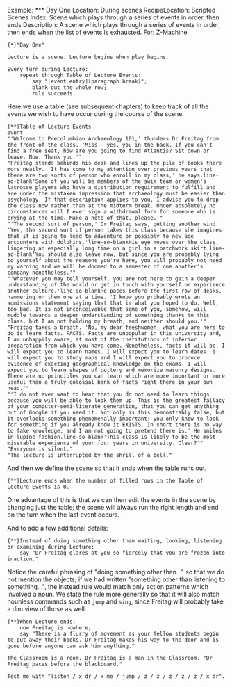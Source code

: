 Example: *** Day One
Location: During scenes
RecipeLocation: Scripted Scenes
Index: Scene which plays through a series of events in order, then ends
Description: A scene which plays through a series of events in order, then ends when the list of events is exhausted.
For: Z-Machine

  

``` inform7
{*}"Day One"

Lecture is a scene. Lecture begins when play begins.

Every turn during Lecture:
	repeat through Table of Lecture Events:
		say "[event entry][paragraph break]";
		blank out the whole row;
		rule succeeds.
```

  
Here we use a table (see subsequent chapters) to keep track of all the events we wish to have occur during the course of the scene.

  

``` inform7
{**}Table of Lecture Events
event
"'Welcome to Precolumbian Archaeology 101,' thunders Dr Freitag from the front of the class. 'Miss-- yes, you in the back. If you can't find a free seat, how are you going to find Atlantis? Sit down or leave. Now. Thank you.'"
"Freitag stands behinds his desk and lines up the pile of books there more neatly. 'It has come to my attention over previous years that there are two sorts of person who enroll in my class,' he says.line-so-blank'Some of you will be members of the swim team or women's lacrosse players who have a distribution requirement to fulfill and are under the mistaken impression that archaeology must be easier than psychology. If that description applies to you, I advise you to drop the class now rather than at the midterm break. Under absolutely no circumstances will I ever sign a withdrawal form for someone who is crying at the time. Make a note of that, please.'"
"'The second sort of person,' Dr Freitag says, getting another wind. 'Yes, the second sort of person takes this class because she imagines that it is going to lead to adventure or possibly to new age encounters with dolphins.'line-so-blankHis eye moves over the class, lingering an especially long time on a girl in a patchwork skirt.line-so-blank'You should also leave now, but since you are probably lying to yourself about the reasons you're here, you will probably not heed my warning and we will be doomed to a semester of one another's company nonetheless.'"
"'Whatever you may tell yourself, you are not here to gain a deeper understanding of the world or get in touch with yourself or experience another culture.'line-so-blankHe paces before the first row of desks, hammering on them one at a time. 'I know you probably wrote an admissions statement saying that that is what you hoped to do. Well, too bad. It is not inconceivable that some of you, somehow, will muddle towards a deeper understanding of something thanks to this class, but I am not holding my breath, and neither should you.'"
"Freitag takes a breath. 'No, my dear freshwomen, what you are here to do is learn facts. FACTS. Facts are unpopular in this university and, I am unhappily aware, at most of the institutions of inferior preparation from which you have come. Nonetheless, facts it will be. I will expect you to learn names. I will expect you to learn dates. I will expect you to study maps and I will expect you to produce evidence of exacting geographical knowledge on the exams. I will expect you to learn shapes of pottery and memorize masonry designs. There are no principles you can learn which are more important or more useful than a truly colossal bank of facts right there in your own head.'"
"'I do not ever want to hear that you do not need to learn things because you will be able to look them up. This is the greatest fallacy of your computer-semi-literate generation, that you can get anything out of Google if you need it. Not only is this demonstrably false, but it overlooks something phenomenally important: you only know to look for something if you already know it EXISTS. In short there is no way to fake knowledge, and I am not going to pretend there is.' He smiles in lupine fashion.line-so-blank'This class is likely to be the most miserable experience of your four years in university. Clear?'"
"Everyone is silent."
"The lecture is interrupted by the shrill of a bell."
```

  
And then we define the scene so that it ends when the table runs out.

  

``` inform7
{**}Lecture ends when the number of filled rows in the Table of Lecture Events is 0.
```

  
One advantage of this is that we can then edit the events in the scene by changing just the table; the scene will always run the right length and end on the turn when the last event occurs.

  
And to add a few additional details:

  

``` inform7
{**}Instead of doing something other than waiting, looking, listening or examining during Lecture:
	say "Dr Freitag glares at you so fiercely that you are frozen into inaction."
```

  
Notice the careful phrasing of "doing something other than..." so that we do not mention the objects; if we had written "something other than listening to something...", the instead rule would match only action patterns which involved a noun. We state the rule more generally so that it will also match nounless commands such as ``jump`` and ``sing``, since Freitag will probably take a dim view of those as well.

  

``` inform7
{**}When Lecture ends:
	now Freitag is nowhere;
	say "There is a flurry of movement as your fellow students begin to put away their books. Dr Freitag makes his way to the door and is gone before anyone can ask him anything."

The Classroom is a room. Dr Freitag is a man in the Classroom. "Dr Freitag paces before the blackboard."

Test me with "listen / x dr / x me / jump / z / z / z / z / z / x dr".
```

